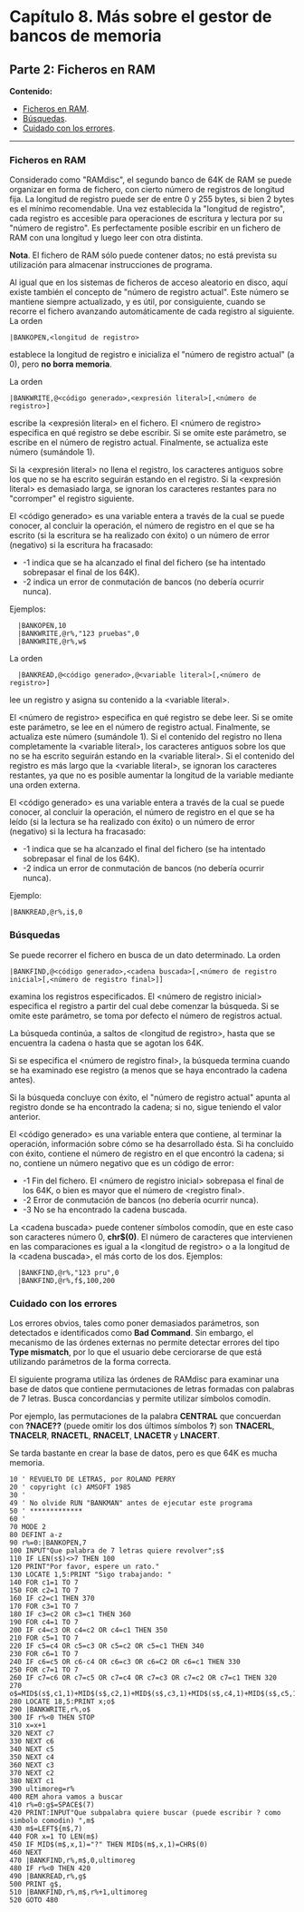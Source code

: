 # Capítulo 8. Más sobre el gestor de bancos de memoria

## Parte 2: Ficheros en RAM

**Contenido:**

* [Ficheros en RAM](#ficheros-en-ram).
* [Búsquedas](#búsquedas).
* [Cuidado con los errores](#cuidado-con-los-errores).

***

### Ficheros en RAM

Considerado como "RAMdisc", el segundo banco de 64K de RAM se puede organizar en forma de fichero, con cierto número de registros de longitud fija. La longitud de registro puede ser de entre 0 y 255 bytes, si bien 2 bytes es el mínimo recomendable. Una vez establecida la "longitud de registro", cada registro es accesible para operaciones de escritura y lectura por su "número de registro". Es perfectamente posible escribir en un fichero de RAM con una longitud y luego leer con otra distinta.

**Nota**. El fichero de RAM sólo puede contener datos; no está prevista su utilización para almacenar instrucciones de programa.

Al igual que en los sistemas de ficheros de acceso aleatorio en disco, aquí existe también el concepto de "número de registro actual". Este número se mantiene siempre actualizado, y es útil, por consiguiente, cuando se recorre el fichero avanzando automáticamente de cada registro al siguiente. La orden 

```
|BANKOPEN,<longitud de registro>
```

establece la longitud de registro e inicializa el "número de registro actual" (a 0), pero **no borra memoria**.

La orden

```
|BANKWRITE,@<código generado>,<expresión literal>[,<número de registro>] 
```

escribe la \<expresión literal\> en el fichero. El \<número de registro\> especifica en qué registro se debe escribir. Si se omite este parámetro, se escribe en el número de registro actual. Finalmente, se actualiza este número (sumándole 1). 

Si la \<expresión literal\> no llena el registro, los caracteres antiguos sobre los que no se ha escrito seguirán estando en el registro. Si la \<expresión literal\> es demasiado larga, se ignoran los caracteres restantes para no "corromper" el registro siguiente.

El \<código generado\> es una variable entera a través de la cual se puede conocer, al concluir la operación, el número de registro en el que se ha escrito (si la escritura se ha realizado con éxito) o un número de error (negativo) si la escritura ha fracasado:

* -1 indica que se ha alcanzado el final del fichero (se ha intentado sobrepasar el final de los 64K).
* -2 indica un error de conmutación de bancos (no debería ocurrir nunca).

Ejemplos:

```
  |BANKOPEN,10
  |BANKWRITE,@r%,"123 pruebas",0
  |BANKWRITE,@r%,w$
```

La orden

```
  |BANKREAD,@<código generado>,@<variable literal>[,<número de registro>]
```

lee un registro y asigna su contenido a la \<variable literal\>. 

El \<número de registro\> especifica en qué registro se debe leer. Si se omite este parámetro, se lee en el número de registro actual. Finalmente, se actualiza este número (sumándole 1). Si el contenido del registro no llena completamente la \<variable literal\>, los caracteres antiguos sobre los que no se ha escrito seguirán estando en la \<variable literal\>. Si el contenido del registro es más largo que la \<variable literal\>, se ignoran los caracteres restantes, ya que no es posible aumentar la longitud de la variable mediante una orden externa.

El \<código generado\> es una variable entera a través de la cual se puede conocer, al concluir la operación, el número de registro en el que se ha leído (si la lectura se ha realizado con éxito) o un número de error (negativo) si la lectura ha fracasado:

* -1 indica que se ha alcanzado el final del fichero (se ha intentado sobrepasar el  final de los 64K).
* -2 indica un error de conmutación de bancos (no debería ocurrir nunca).

Ejemplo: 

```
|BANKREAD,@r%,i$,0
```

### Búsquedas
Se puede recorrer el fichero en busca de un dato determinado. La orden

```
|BANKFIND,@<código generado>,<cadena buscada>[,<número de registro inicial>[,<número de registro final>]]
```

examina los registros especificados. El \<número de registro inicial\> especifica el registro a partir del cual debe comenzar la búsqueda. Si se omite este parámetro, se toma por defecto el número de registros actual.

La búsqueda continúa, a saltos de \<longitud de registro\>, hasta que se encuentra la cadena o hasta que se agotan los 64K.

Si se especifica el \<número de registro final\>, la búsqueda termina cuando se ha examinado ese registro (a menos que se haya encontrado la cadena antes).

Si la búsqueda concluye con éxito, el "número de registro actual" apunta al registro donde se ha encontrado la cadena; si no, sigue teniendo el valor anterior.

El \<código generado\> es una variable entera que contiene, al terminar la operación, información sobre cómo se ha desarrollado ésta. Si ha concluido con éxito, contiene el número de registro en el que encontró la cadena; si no, contiene un número negativo que es un código de error:

* -1 Fin del fichero. El \<número de registro inicial\> sobrepasa el final de los 64K, o bien es mayor que el número de \<registro final\>.
* -2 Error de conmutación de bancos (no debería ocurrir nunca).
* -3 No se ha encontrado la cadena buscada.

La \<cadena buscada\> puede contener símbolos comodín, que en este caso son caracteres número 0, **chr$(0)**. El número de caracteres que intervienen en las comparaciones es igual a la \<longitud de registro\> o a la longitud de la \<cadena buscada\>, el más corto de los dos.
Ejemplos:

```
  |BANKFIND,@r%,"123 pru",0
  |BANKFIND,@r%,f$,100,200
```

### Cuidado con los errores

Los errores obvios, tales como poner demasiados parámetros, son detectados e identificados como **Bad Command**. Sin embargo, el mecanismo de las órdenes externas no permite detectar errores del tipo **Type mismatch**, por lo que el usuario debe cerciorarse de que está utilizando parámetros de la forma correcta.

El siguiente programa utiliza las órdenes de RAMdisc para examinar una base de datos que contiene permutaciones de letras formadas con palabras de 7 letras. Busca concordancias y permite utilizar símbolos comodín.

Por ejemplo, las permutaciones de la palabra **CENTRAL** que concuerdan con **?NACE??** (puede omitir los dos últimos símbolos **?**) son **TNACERL**, **TNACELR**, **RNACETL**, **RNACELT**, **LNACETR** y **LNACERT**.

Se tarda bastante en crear la base de datos, pero es que 64K es mucha memoria.

```basic
10 ' REVUELTO DE LETRAS, por ROLAND PERRY
20 ' copyright (c) AMSOFT 1985
30 '
49 ' No olvide RUN "BANKMAN" antes de ejecutar este programa
50 ' *************
60 '
70 MODE 2
80 DEFINT a-z
90 r%=0:|BANKOPEN,7
100 INPUT"Que palabra de 7 letras quiere revolver";s$
110 IF LEN(s$)<>7 THEN 100
120 PRINT"Por favor, espere un rato."
130 LOCATE 1,5:PRINT "Sigo trabajando: "
140 FOR c1=1 TO 7
150 FOR c2=1 TO 7
160 IF c2=c1 THEN 370
170 FOR c3=1 TO 7
180 IF c3=c2 OR c3=c1 THEN 360
190 FOR c4=1 TO 7
200 IF c4=c3 OR c4=c2 OR c4=c1 THEN 350
210 FOR c5=1 TO 7
220 IF c5=c4 OR c5=c3 OR c5=c2 OR c5=c1 THEN 340
230 FOR c6=1 TO 7
240 IF c6=c5 OR c6-c4 OR c6=c3 OR c6=C2 OR c6=c1 THEN 330
250 FOR c7=1 TO 7
260 IF c7=c6 OR c7=c5 OR c7=c4 OR c7=c3 OR c7=c2 OR c7=c1 THEN 320
270 o$=MID$(s$,c1,1)+MID$(s$,c2,1)+MID$(s$,c3,1)+MID$(s$,c4,1)+MID$(s$,c5,1)+MID$(s$,c6,1)+MID$(s$,c7,1) 
280 LOCATE 18,5:PRINT x;o$
290 |BANKWRITE,r%,o$
300 IF r%<0 THEN STOP
310 x=x+1
320 NEXT c7
330 NEXT c6
340 NEXT c5
350 NEXT c4
360 NEXT c3
370 NEXT c2
380 NEXT c1
390 ultimoreg=r%
400 REM ahora vamos a buscar
410 r%=0:g$=SPACE$(7)
420 PRINT:INPUT"Que subpalabra quiere buscar (puede escribir ? como simbolo comodin) ",m$
430 m$=LEFT${m$,7)
440 FOR x=1 TO LEN(m$)
450 IF MID$(m$,x,1)="?" THEN MID$(m$,x,1)=CHR$(0)
460 NEXT
470 |BANKFIND,r%,m$,0,ultimoreg
480 IF r%<0 THEN 420
490 |BANKREAD,r%,g$
500 PRINT g$,
510 |BANKFIND,r%,m$,r%+1,ultimoreg
520 GOTO 480
```



